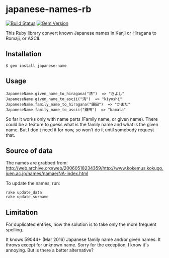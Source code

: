 # japanese-names-rb

[![Build
Status](https://secure.travis-ci.org/terryyin/japanese-names-rb.png?branch=master)](http://travis-ci.org/terryyin/japanese-names-rb)
[![Gem Version](https://badge.fury.io/rb/japanese-name.svg)](https://badge.fury.io/rb/japanese-name)

This Ruby library convert known Japanese names in Kanji or Hiragana to Romaji, or ASCII. 

## Installation

    $ gem install japanese-name

## Usage

    JapaneseName.given_name_to_hiragana("清")  => "きよし"
    JapaneseName.given_name_to_ascii("清")  => "kiyoshi"
    JapaneseName.family_name_to_hiragana("鎌田")  => "かまた"
    JapaneseName.family_name_to_ascii("鎌田")  => "kamata"

So far it works only with name parts (Family name, or given name). There
could be a feature to guess what is the family name and what is the
given name. But I don't need it for now, so won't do it until somebody
request that.

## Source of data

The names are grabbed from:
http://web.archive.org/web/20060518234359/http://www.kokemus.kokugo.juen.ac.jp/names/namae/NA-index.html

To update the names, run:

    rake update_data
    rake update_surname

## Limitation

For duplicated entries, now the solution is to take only the more
frequent spelling.

It knows 59044+ (Mar 2016) Japanese family name and/or given names. It
throws except for unknown name. Sorry for the exception, I know it's
annoying. But is there a better alternative?
